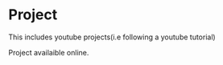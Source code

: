 # Project
This includes youtube projects(i.e following a youtube tutorial)

Project availaible online.
